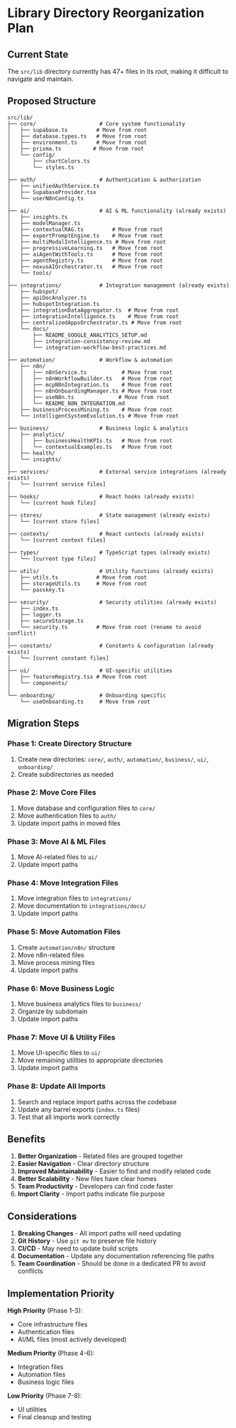 # Library Directory Reorganization Plan

## Current State
The `src/lib` directory currently has 47+ files in its root, making it difficult to navigate and maintain.

## Proposed Structure

```
src/lib/
├── core/                    # Core system functionality
│   ├── supabase.ts         # Move from root
│   ├── database.types.ts   # Move from root
│   ├── environment.ts      # Move from root
│   ├── prisma.ts          # Move from root
│   └── config/
│       ├── chartColors.ts
│       └── styles.ts
│
├── auth/                    # Authentication & authorization
│   ├── unifiedAuthService.ts
│   ├── SupabaseProvider.tsx
│   └── userN8nConfig.ts
│
├── ai/                      # AI & ML functionality (already exists)
│   ├── insights.ts
│   ├── modelManager.ts
│   ├── contextualRAG.ts         # Move from root
│   ├── expertPromptEngine.ts    # Move from root
│   ├── multiModalIntelligence.ts # Move from root
│   ├── progressiveLearning.ts   # Move from root
│   ├── aiAgentWithTools.ts      # Move from root
│   ├── agentRegistry.ts         # Move from root
│   ├── nexusAIOrchestrator.ts   # Move from root
│   └── tools/
│
├── integrations/            # Integration management (already exists)
│   ├── hubspot/
│   ├── apiDocAnalyzer.ts
│   ├── hubspotIntegration.ts
│   ├── integrationDataAggregator.ts  # Move from root
│   ├── integrationIntelligence.ts    # Move from root
│   ├── centralizedAppsOrchestrator.ts # Move from root
│   └── docs/
│       ├── README_GOOGLE_ANALYTICS_SETUP.md
│       ├── integration-consistency-review.md
│       └── integration-workflow-best-practices.md
│
├── automation/              # Workflow & automation
│   ├── n8n/
│   │   ├── n8nService.ts           # Move from root
│   │   ├── n8nWorkflowBuilder.ts   # Move from root
│   │   ├── mcpN8nIntegration.ts    # Move from root
│   │   ├── n8nOnboardingManager.ts # Move from root
│   │   ├── useN8n.ts              # Move from root
│   │   └── README_N8N_INTEGRATION.md
│   ├── businessProcessMining.ts    # Move from root
│   └── intelligentSystemEvolution.ts # Move from root
│
├── business/                # Business logic & analytics
│   ├── analytics/
│   │   ├── businessHealthKPIs.ts   # Move from root
│   │   └── contextualExamples.ts   # Move from root
│   ├── health/
│   └── insights/
│
├── services/                # External service integrations (already exists)
│   └── [current service files]
│
├── hooks/                   # React hooks (already exists)
│   └── [current hook files]
│
├── stores/                  # State management (already exists)
│   └── [current store files]
│
├── contexts/                # React contexts (already exists)
│   └── [current context files]
│
├── types/                   # TypeScript types (already exists)
│   └── [current type files]
│
├── utils/                   # Utility functions (already exists)
│   ├── utils.ts            # Move from root
│   ├── storageUtils.ts     # Move from root
│   └── passkey.ts
│
├── security/                # Security utilities (already exists)
│   ├── index.ts
│   ├── logger.ts
│   ├── secureStorage.ts
│   └── security.ts         # Move from root (rename to avoid conflict)
│
├── constants/               # Constants & configuration (already exists)
│   └── [current constant files]
│
├── ui/                      # UI-specific utilities
│   ├── featureRegistry.tsx # Move from root
│   └── components/
│
└── onboarding/              # Onboarding specific
    └── useOnboarding.ts     # Move from root
```

## Migration Steps

### Phase 1: Create Directory Structure
1. Create new directories: `core/`, `auth/`, `automation/`, `business/`, `ui/`, `onboarding/`
2. Create subdirectories as needed

### Phase 2: Move Core Files
1. Move database and configuration files to `core/`
2. Move authentication files to `auth/`
3. Update import paths in moved files

### Phase 3: Move AI & ML Files
1. Move AI-related files to `ai/`
2. Update import paths

### Phase 4: Move Integration Files
1. Move integration files to `integrations/`
2. Move documentation to `integrations/docs/`
3. Update import paths

### Phase 5: Move Automation Files
1. Create `automation/n8n/` structure
2. Move n8n-related files
3. Move process mining files
4. Update import paths

### Phase 6: Move Business Logic
1. Move business analytics files to `business/`
2. Organize by subdomain
3. Update import paths

### Phase 7: Move UI & Utility Files
1. Move UI-specific files to `ui/`
2. Move remaining utilities to appropriate directories
3. Update import paths

### Phase 8: Update All Imports
1. Search and replace import paths across the codebase
2. Update any barrel exports (`index.ts` files)
3. Test that all imports work correctly

## Benefits

1. **Better Organization** - Related files are grouped together
2. **Easier Navigation** - Clear directory structure
3. **Improved Maintainability** - Easier to find and modify related code
4. **Better Scalability** - New files have clear homes
5. **Team Productivity** - Developers can find code faster
6. **Import Clarity** - Import paths indicate file purpose

## Considerations

1. **Breaking Changes** - All import paths will need updating
2. **Git History** - Use `git mv` to preserve file history
3. **CI/CD** - May need to update build scripts
4. **Documentation** - Update any documentation referencing file paths
5. **Team Coordination** - Should be done in a dedicated PR to avoid conflicts

## Implementation Priority

**High Priority** (Phase 1-3):
- Core infrastructure files
- Authentication files  
- AI/ML files (most actively developed)

**Medium Priority** (Phase 4-6):
- Integration files
- Automation files
- Business logic files

**Low Priority** (Phase 7-8):
- UI utilities
- Final cleanup and testing 